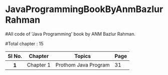 # JavaProgrammingBookByAnmBazlurRahman

#All code of 'Java Programming' book by ANM Bazlur Rahman.

#Total chapter : 15

<table class="table table-bordered">
  <thead>
    <tr>
      <th>Sl No.</th>
      <th>Chapter</th>
      <th>Topics</th>
      <th>Page</th>
    </tr>
  </thead>
  <tbody>
    <tr>
      <th>1</th>
      <td>Chapter 1</td>
      <td>Prothom Java Program</td>
      <td>31</td>
    </tr>
  </tbody>
</table>
